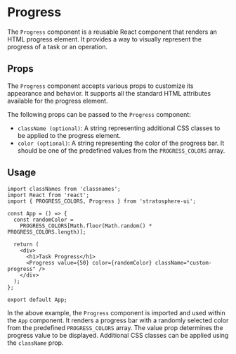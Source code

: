 # Progress

The `Progress` component is a reusable React component that renders an HTML progress element. It provides a way to visually represent the progress of a task or an operation.

## Props

The `Progress` component accepts various props to customize its appearance and behavior. It supports all the standard HTML attributes available for the progress element.

The following props can be passed to the `Progress` component:

- `className (optional)`: A string representing additional CSS classes to be applied to the progress element.
- `color (optional)`: A string representing the color of the progress bar. It should be one of the predefined values from the `PROGRESS_COLORS` array.

## Usage

```tsx
import classNames from 'classnames';
import React from 'react';
import { PROGRESS_COLORS, Progress } from 'stratosphere-ui';

const App = () => {
  const randomColor =
    PROGRESS_COLORS[Math.floor(Math.random() * PROGRESS_COLORS.length)];

  return (
    <div>
      <h1>Task Progress</h1>
      <Progress value={50} color={randomColor} className="custom-progress" />
    </div>
  );
};

export default App;
```

In the above example, the `Progress` component is imported and used within the `App` component. It renders a progress bar with a randomly selected color from the predefined `PROGRESS_COLORS` array. The value prop determines the progress value to be displayed. Additional CSS classes can be applied using the `className` prop.

